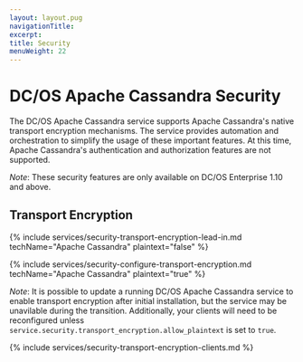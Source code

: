 ```yaml
---
layout: layout.pug
navigationTitle:
excerpt:
title: Security
menuWeight: 22
---
```


# DC/OS Apache Cassandra Security

The DC/OS Apache Cassandra service supports Apache Cassandra's native transport encryption mechanisms. The service provides automation and orchestration to simplify the usage of these important features. At this time, Apache Cassandra's authentication and authorization features are not supported.

*Note*: These security features are only available on DC/OS Enterprise 1.10 and above.

## Transport Encryption

{% include services/security-transport-encryption-lead-in.md
    techName="Apache Cassandra" plaintext="false" %}

{% include services/security-configure-transport-encryption.md
    techName="Apache Cassandra"
    plaintext="true" %}

*Note*: It is possible to update a running DC/OS Apache Cassandra service to enable transport encryption after initial installation, but the service may be unavilable during the transition. Additionally, your clients will need to be reconfigured unless `service.security.transport_encryption.allow_plaintext` is set to `true`.

{% include services/security-transport-encryption-clients.md %}
